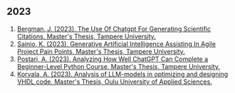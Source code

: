 ## 2023
1. [Bergman, J. (2023). The Use Of Chatgpt For Generating Scientific Citations, Master's Thesis, Tampere University.](https://trepo.tuni.fi/handle/10024/149920)
2. [Sainio, K. (2023). Generative Artificial Intelligence Assisting In Agile Project Pain Points, Master's Thesis, Tampere University.](https://trepo.tuni.fi/handle/10024/150743)
3. [Postari, A. (2023). Analyzing How Well ChatGPT Can Complete a Beginner-Level Python Course, Master's Thesis, Tampere University.](https://trepo.tuni.fi/handle/10024/151838)
4. [Korvala, A. (2023). Analysis of LLM-models in optimizing and designing VHDL code, Master's Thesis, Oulu University of Applied Sciences.](http://www.theseus.fi/handle/10024/810386)